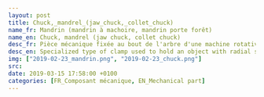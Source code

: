 ```yaml
---
layout: post
title: Chuck,_mandrel_(jaw_chuck,_collet_chuck)
name_fr: Mandrin (mandrin à machoire, mandrin porte forêt)
name_en: Chuck, mandrel (jaw chuck, collet chuck)
desc_fr: Pièce mécanique fixée au bout de l'arbre d'une machine rotative ; il permet la fixation rapide d'un outil (comme le mandrin de perçage) ou d'une pièce (comme le mandrin de tour).
desc_en: Specialized type of clamp used to hold an object with radial symmetry, especially a cylinder.
img: ["2019-02-23_mandrin.png", "2019-02-23_chuck.png"]
src: 
date: 2019-03-15 17:58:00 +0100
categories: [FR_Composant mécanique, EN_Mechanical part]
---
```

